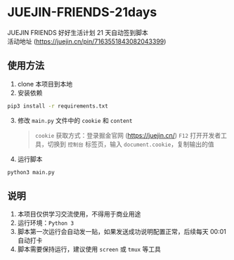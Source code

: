 # JUEJIN-FRIENDS-21days

JUEJIN FRIENDS 好好生活计划 21 天自动签到脚本  
活动地址 (https://juejin.cn/pin/7163551843082043399)
## 使用方法

1. clone 本项目到本地
2. 安装依赖

```bash
pip3 install -r requirements.txt
```

3. 修改 `main.py` 文件中的 `cookie` 和 `content`

    > `cookie` 获取方式：登录掘金官网 (https://juejin.cn/)
    > `F12` 打开开发者工具，切换到 `控制台` 标签页，输入 `document.cookie`，复制输出的值

4. 运行脚本

```bash
python3 main.py
```

## 说明

1. 本项目仅供学习交流使用，不得用于商业用途
2. 运行环境：`Python 3`
3. 脚本第一次运行会自动发一贴，如果发送成功说明配置正常，后续每天 00:01 自动打卡
4. 脚本需要保持运行，建议使用 `screen` 或 `tmux` 等工具
